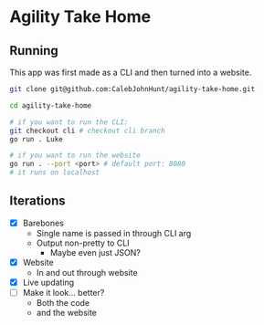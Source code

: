 # Agility Take Home

## Running

This app was first made as a CLI and then turned into a website.

```sh
git clone git@github.com:CalebJohnHunt/agility-take-home.git

cd agility-take-home

# if you want to run the CLI:
git checkout cli # checkout cli branch
go run . Luke

# if you want to run the website
go run . --port <port> # default port: 8080
# it runs on localhost
```

## Iterations

+ [x] Barebones
    + Single name is passed in through CLI arg
    + Output non-pretty to CLI
        + Maybe even just JSON?
+ [x] Website
    + In and out through website
+ [x] Live updating
+ [ ] Make it look… better?
    + Both the code
    + and the website
